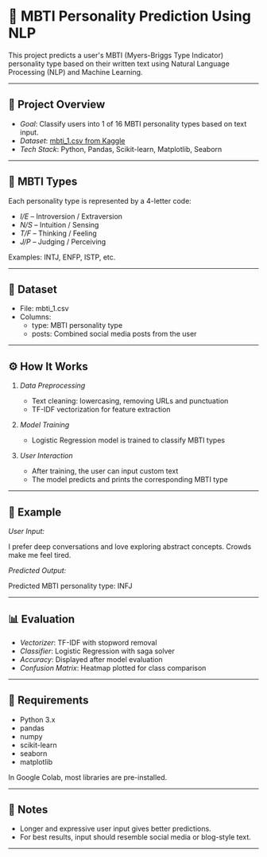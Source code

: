 # 🧠 MBTI Personality Prediction Using NLP

This project predicts a user's MBTI (Myers-Briggs Type Indicator) personality type based on their written text using Natural Language Processing (NLP) and Machine Learning.

---

## 🚀 Project Overview

- *Goal*: Classify users into 1 of 16 MBTI personality types based on text input.
- *Dataset*: [mbti_1.csv from Kaggle](https://www.kaggle.com/datasets/datasnaek/mbti-type)
- *Tech Stack*: Python, Pandas, Scikit-learn, Matplotlib, Seaborn

---

## 🧩 MBTI Types

Each personality type is represented by a 4-letter code:
- *I/E* – Introversion / Extraversion
- *N/S* – Intuition / Sensing
- *T/F* – Thinking / Feeling
- *J/P* – Judging / Perceiving

Examples: INTJ, ENFP, ISTP, etc.

---

## 📁 Dataset

- File: mbti_1.csv
- Columns:
  - type: MBTI personality type
  - posts: Combined social media posts from the user

---

## ⚙️ How It Works

1. *Data Preprocessing*
   - Text cleaning: lowercasing, removing URLs and punctuation
   - TF-IDF vectorization for feature extraction

2. *Model Training*
   - Logistic Regression model is trained to classify MBTI types

3. *User Interaction*
   - After training, the user can input custom text
   - The model predicts and prints the corresponding MBTI type

---

## 🧪 Example

*User Input:*

I prefer deep conversations and love exploring abstract concepts. Crowds make me feel tired.


*Predicted Output:*

Predicted MBTI personality type: INFJ


---

## 📊 Evaluation

- *Vectorizer*: TF-IDF with stopword removal
- *Classifier*: Logistic Regression with saga solver
- *Accuracy*: Displayed after model evaluation
- *Confusion Matrix*: Heatmap plotted for class comparison

---

## 📎 Requirements

- Python 3.x
- pandas
- numpy
- scikit-learn
- seaborn
- matplotlib

In Google Colab, most libraries are pre-installed.

---

## 📌 Notes

- Longer and expressive user input gives better predictions.
- For best results, input should resemble social media or blog-style text.

---
